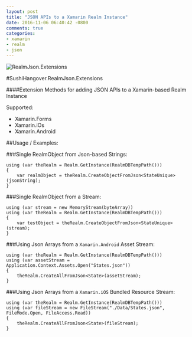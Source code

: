 ```yaml
---
layout: post
title: "JSON APIs to a Xamarin Realm Instance"
date: 2016-11-06 06:40:42 -0800
comments: true
categories: 
- xamarin
- realm
- json
---
```


![RealmJson.Extensions](https://github.com/sushihangover/Realm.Json.Extensions/raw/master/media/SushiHangover.RealmJson.png)

#SushiHangover.RealmJson.Extensions

####Extension Methods for adding JSON APIs to a Xamarin-based Realm Instance 

Supported:

* Xamarin.Forms
* Xamarin.iOs
* Xamarin.Android

##Usage / Examples:
	
###Single RealmObject from Json-based Strings:
	
	using (var theRealm = Realm.GetInstance(RealmDBTempPath()))
	{
		var realmObject = theRealm.CreateObjectFromJson<StateUnique>(jsonString);
	}

###Single RealmObject from a Stream:

	using (var stream = new MemoryStream(byteArray))
	using (var theRealm = Realm.GetInstance(RealmDBTempPath()))
	{
		var testObject = theRealm.CreateObjectFromJson<StateUnique>(stream);
	}


###Using Json Arrays from a `Xamarin.Android` Asset Stream:

	using (var theRealm = Realm.GetInstance(RealmDBTempPath()))
	using (var assetStream = Application.Context.Assets.Open("States.json"))
	{
		theRealm.CreateAllFromJson<State>(assetStream);
	}

###Using Json Arrays from a `Xamarin.iOS` Bundled Resource Stream:

	using (var theRealm = Realm.GetInstance(RealmDBTempPath()))
	using (var fileStream = new FileStream("./Data/States.json", FileMode.Open, FileAccess.Read))
	{
		theRealm.CreateAllFromJson<State>(fileStream);
	}


